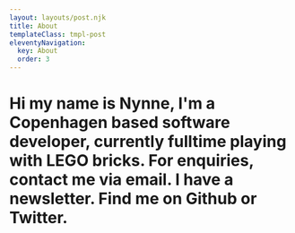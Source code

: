 ```yaml
---
layout: layouts/post.njk
title: About
templateClass: tmpl-post
eleventyNavigation:
  key: About
  order: 3
---
```


# Hi my name is Nynne, I'm a Copenhagen based software developer, currently fulltime playing with LEGO bricks. For enquiries, contact me via email. I have a newsletter. Find me on Github or Twitter.
